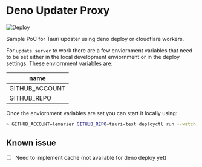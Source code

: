 # Deno Updater Proxy

[![Deploy](https://deno.com/deno-deploy-button.svg)](https://dash.deno.com/new?url=https://raw.githubusercontent.com/lemarier/updater-deno/main/main.ts&env=GITHUB_ACCOUNT,GITHUB_REPO)

Sample PoC for Tauri updater using deno deploy or cloudflare workers.

For `update server` to work there are a few enviornment variables that need to be
set either in the local development enviornment or in the deploy settings. These
enviornment variables are:

| name           |
| -------------- |
| GITHUB_ACCOUNT |
| GITHUB_REPO    |

Once the enviornment variables are set you can start it locally using:

```bash
> GITHUB_ACCOUNT=lemarier GITHUB_REPO=tauri-test deployctl run --watch ./main.ts
```

## Known issue

- [ ] Need to implement cache (not available for deno deploy yet)
